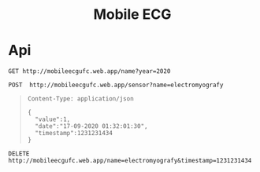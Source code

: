 <h1 align="center">Mobile ECG</h1>

<h1 align="left">Api</h2>

`` GET http://mobileecgufc.web.app/name?year=2020 ``

`` POST  http://mobileecgufc.web.app/sensor?name=electromyografy ``

> `` Content-Type: application/json ``
> ```
> {
>   "value":1,
>   "date":"17-09-2020 01:32:01:30",
>   "timestamp":1231231434
> }
> ```

`` DELETE http://mobileecgufc.web.app/name=electromyografy&timestamp=1231231434 ``
